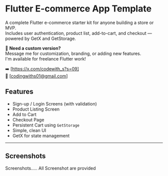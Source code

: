 # Flutter E-commerce App Template

A complete Flutter e-commerce starter kit for anyone building a store or MVP.  
Includes user authentication, product list, add-to-cart, and checkout — powered by GetX and GetStorage.

📩 **Need a custom version?**  
Message me for customization, branding, or adding new features.  
I'm available for freelance Flutter work!

➡️ [https://x.com/codewith_s?s=09]  
📧 [codingwiths01@gmail.com]



## Features

- Sign-up / Login Screens (with validation)
- Product Listing Screen
- Add to Cart
- Checkout Page
- Persistent Cart using `GetStorage`
- Simple, clean UI
- GetX for state management

---

## Screenshots



Screenshots.....
All Screenshot are provided
